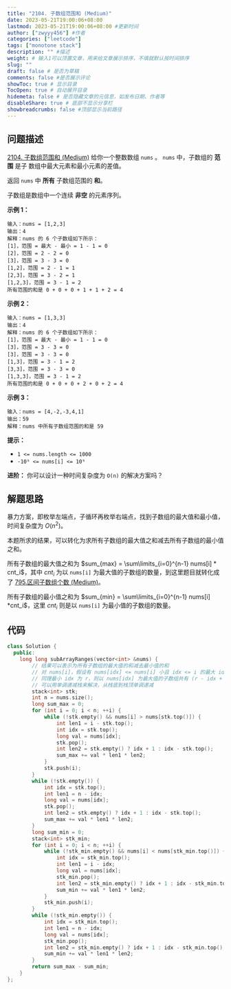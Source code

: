```yaml
---
title: "2104. 子数组范围和 (Medium)"
date: 2023-05-21T19:00:06+08:00
lastmod: 2023-05-21T19:00:06+08:00 #更新时间
author: ["zwyyy456"] #作者
categories: ["leetcode"]
tags: ["monotone stack"]
description: "" #描述
weight: # 输入1可以顶置文章，用来给文章展示排序，不填就默认按时间排序
slug: ""
draft: false # 是否为草稿
comments: false #是否展示评论
showToc: true # 显示目录
TocOpen: true # 自动展开目录
hidemeta: false # 是否隐藏文章的元信息，如发布日期、作者等
disableShare: true # 底部不显示分享栏
showbreadcrumbs: false #顶部显示当前路径
---
```

## 问题描述
[2104. 子数组范围和 (Medium)](https://leetcode.cn/problems/sum-of-subarray-ranges/)
给你一个整数数组 `nums` 。 `nums` 中，子数组的 **范围** 是子
数组中最大元素和最小元素的差值。

返回 `nums` 中 **所有** 子数组范围的 **和**。

子数组是数组中一个连续 **非空** 的元素序列。

**示例 1：**

```
输入：nums = [1,2,3]
输出：4
解释：nums 的 6 个子数组如下所示：
[1]，范围 = 最大 - 最小 = 1 - 1 = 0
[2]，范围 = 2 - 2 = 0
[3]，范围 = 3 - 3 = 0
[1,2]，范围 = 2 - 1 = 1
[2,3]，范围 = 3 - 2 = 1
[1,2,3]，范围 = 3 - 1 = 2
所有范围的和是 0 + 0 + 0 + 1 + 1 + 2 = 4
```

**示例 2：**

```
输入：nums = [1,3,3]
输出：4
解释：nums 的 6 个子数组如下所示：
[1]，范围 = 最大 - 最小 = 1 - 1 = 0
[3]，范围 = 3 - 3 = 0
[3]，范围 = 3 - 3 = 0
[1,3]，范围 = 3 - 1 = 2
[3,3]，范围 = 3 - 3 = 0
[1,3,3]，范围 = 3 - 1 = 2
所有范围的和是 0 + 0 + 0 + 2 + 0 + 2 = 4

```

**示例 3：**

```
输入：nums = [4,-2,-3,4,1]
输出：59
解释：nums 中所有子数组范围的和是 59

```

**提示：**

- `1 <= nums.length <= 1000`
- `-10⁹ <= nums[i] <= 10⁹`

**进阶：** 你可以设计一种时间复杂度为 `O(n)` 的解决方案吗？

## 解题思路
暴力方案，即枚举左端点，子循环再枚举右端点，找到子数组的最大值和最小值，时间复杂度为 $O(n^2)$。

本题所求的结果，可以转化为求所有子数组的最大值之和减去所有子数组的最小值之和。

所有子数组的最大值之和为 $sum_{max} = \sum\limits_{i=0}^{n-1} nums[i] * cnt_i$，其中 $cnt_i$ 为以 `nums[i]` 为最大值的子数组的数量，到这里题目就转化成了 [795.区间子数组个数 (Medium)](https://blog.zwyyy456.tech/zh/posts/leet/795.number-of-subarrays-with-bounded-maximum)。

所有子数组的最小值之和为 $sum_{min} = \sum\limits_{i=0}^{n-1} nums[i] *cnt_i$，这里 $cnt_i$ 则是以 `nums[i]` 为最小值的子数组的数量。

## 代码
```cpp
class Solution {
  public:
    long long subArrayRanges(vector<int> &nums) {
        // 结果可以表示为所有子数组的最大值的和减去最小值的和
        // 对 nums[i]，假设有 nums[idx] <= nums[i] 小且 idx <= i 的最大 idx 为 l，
        // 同理最小 idx 为 r，则以 nums[idx] 为最大值的子数组共有 (r - idx + 1) * (idx - l + 1)；
        // 可以用单调递减栈来解决，从栈底到栈顶单调递减
        stack<int> stk;
        int n = nums.size();
        long sum_max = 0;
        for (int i = 0; i < n; ++i) {
            while (!stk.empty() && nums[i] > nums[stk.top()]) {
                int len1 = i - stk.top();
                int idx = stk.top();
                long val = nums[idx];
                stk.pop();
                int len2 = stk.empty() ? idx + 1 : idx - stk.top();
                sum_max += val * len1 * len2;
            }
            stk.push(i);
        }
        while (!stk.empty()) {
            int idx = stk.top();
            int len1 = n - idx;
            long val = nums[idx];
            stk.pop();
            int len2 = stk.empty() ? idx + 1 : idx - stk.top();
            sum_max += val * len1 * len2;
        }
        long sum_min = 0;
        stack<int> stk_min;
        for (int i = 0; i < n; ++i) {
            while (!stk_min.empty() && nums[i] < nums[stk_min.top()]) {
                int idx = stk_min.top();
                int len1 = i - idx;
                long val = nums[idx];
                stk_min.pop();
                int len2 = stk_min.empty() ? idx + 1 : idx - stk_min.top();
                sum_min += val * len1 * len2;
            }
            stk_min.push(i);
        }
        while (!stk_min.empty()) {
            int idx = stk_min.top();
            int len1 = n - idx;
            long val = nums[idx];
            stk_min.pop();
            int len2 = stk_min.empty() ? idx + 1 : idx - stk_min.top();
            sum_min += val * len1 * len2;
        }
        return sum_max - sum_min;
    }
};
```
